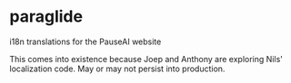 # paraglide

i18n translations for the PauseAI website

This comes into existence because Joep and Anthony are exploring Nils' localization code. May or may not persist into production.
